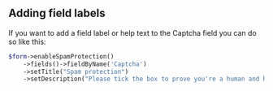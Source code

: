 ## Adding field labels
If you want to add a field label or help text to the Captcha field you can do so like this:
```php
$form->enableSpamProtection()
    ->fields()->fieldByName('Captcha')
    ->setTitle("Spam protection")
    ->setDescription("Please tick the box to prove you're a human and help us stop spam.");
```
